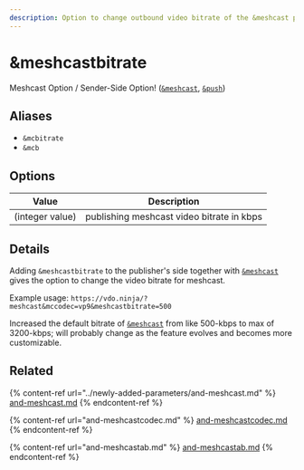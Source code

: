 ```yaml
---
description: Option to change outbound video bitrate of the &meshcast parameter
---
```


# \&meshcastbitrate

Meshcast Option / Sender-Side Option! ([`&meshcast`](../newly-added-parameters/and-meshcast.md), [`&push`](../source-settings/push.md))

## Aliases

* `&mcbitrate`
* `&mcb`

## Options

| Value           | Description                               |
| --------------- | ----------------------------------------- |
| (integer value) | publishing meshcast video bitrate in kbps |

## Details

Adding `&meshcastbitrate` to the publisher's side together with [`&meshcast`](../newly-added-parameters/and-meshcast.md) gives the option to change the video bitrate for meshcast.

Example usage: `https://vdo.ninja/?meshcast&mccodec=vp9&meshcastbitrate=500`

Increased the default bitrate of [`&meshcast`](../newly-added-parameters/and-meshcast.md) from like 500-kbps to max of 3200-kbps; will probably change as the feature evolves and becomes more customizable.

## Related

{% content-ref url="../newly-added-parameters/and-meshcast.md" %}
[and-meshcast.md](../newly-added-parameters/and-meshcast.md)
{% endcontent-ref %}

{% content-ref url="and-meshcastcodec.md" %}
[and-meshcastcodec.md](and-meshcastcodec.md)
{% endcontent-ref %}

{% content-ref url="and-meshcastab.md" %}
[and-meshcastab.md](and-meshcastab.md)
{% endcontent-ref %}
